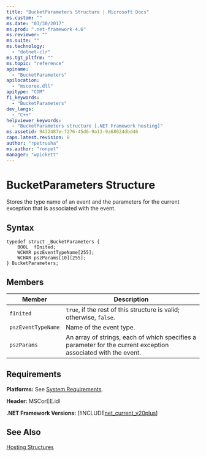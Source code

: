 ```yaml
---
title: "BucketParameters Structure | Microsoft Docs"
ms.custom: ""
ms.date: "03/30/2017"
ms.prod: ".net-framework-4.6"
ms.reviewer: ""
ms.suite: ""
ms.technology: 
  - "dotnet-clr"
ms.tgt_pltfrm: ""
ms.topic: "reference"
apiname: 
  - "BucketParameters"
apilocation: 
  - "mscoree.dll"
apitype: "COM"
f1_keywords: 
  - "BucketParameters"
dev_langs: 
  - "C++"
helpviewer_keywords: 
  - "BucketParameters structure [.NET Framework hosting]"
ms.assetid: 9432487e-f276-45d6-9a13-9a68024dbd46
caps.latest.revision: 8
author: "rpetrusha"
ms.author: "ronpet"
manager: "wpickett"
---
```

# BucketParameters Structure
Stores the type name of an event and the parameters for the current exception that is associated with the event.  
  
## Syntax  
  
```  
typedef struct _BucketParameters {  
    BOOL  fInited;                    
    WCHAR pszEventTypeName[255];      
    WCHAR pszParams[10][255];         
} BucketParameters;  
```  
  
## Members  
  
|Member|Description|  
|------------|-----------------|  
|`fInited`|`true`, if the rest of this structure is valid; otherwise, `false`.|  
|`pszEventTypeName`|Name of the event type.|  
|`pszParams`|An array of strings, each of which specifies a parameter for the current exception associated with the event.|  
  
## Requirements  
 **Platforms:** See [System Requirements](../../../../docs/framework/getting-started/system-requirements.md).  
  
 **Header:** MSCorEE.idl  
  
 **.NET Framework Versions:** [!INCLUDE[net_current_v20plus](../../../../includes/net-current-v20plus-md.md)]  
  
## See Also  
 [Hosting Structures](../../../../docs/framework/unmanaged-api/hosting/hosting-structures.md)